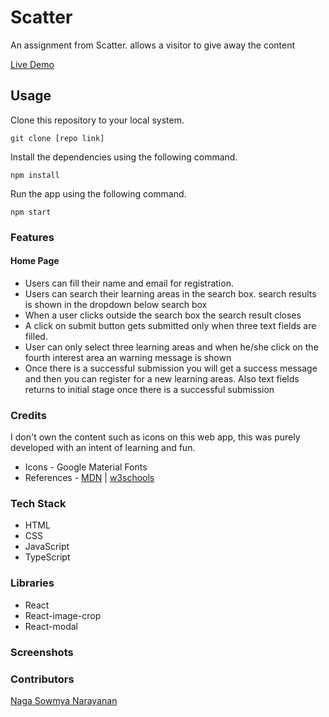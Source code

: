 # Scatter 

An assignment from Scatter. allows a visitor to give away the content

 [Live Demo]()

## Usage


 Clone this repository to your local system.

```
git clone [repo link]
```


 Install the dependencies using the following command.

```
npm install
```


 Run the app using the following command.

```
npm start
```



### Features

#### Home Page

- Users can fill their name and email for registration.
- Users can search their learning areas in the search box. search results is shown in the dropdown below search box
- When a user clicks outside the search box the search result closes
- A click on submit button gets submitted only when three text fields are filled.
- User can only select three learning areas and when he/she click on the fourth interest area an warning message is shown
- Once there is a successful submission you will get a success message and then you can register for a new learning areas. Also text fields returns to initial stage once there is a successful submission



### Credits

I don't own the content such as icons on this web app, this was purely developed with an intent of learning and fun.

- Icons - Google Material Fonts
- References - [MDN](https://developer.mozilla.org/en-US/) | [w3schools](https://www.w3schools.com/)



### Tech Stack

- HTML
- CSS
- JavaScript
- TypeScript



### Libraries

- React
- React-image-crop
- React-modal



### Screenshots



### Contributors

 [Naga Sowmya Narayanan](https://naga12031998.github.io/)
